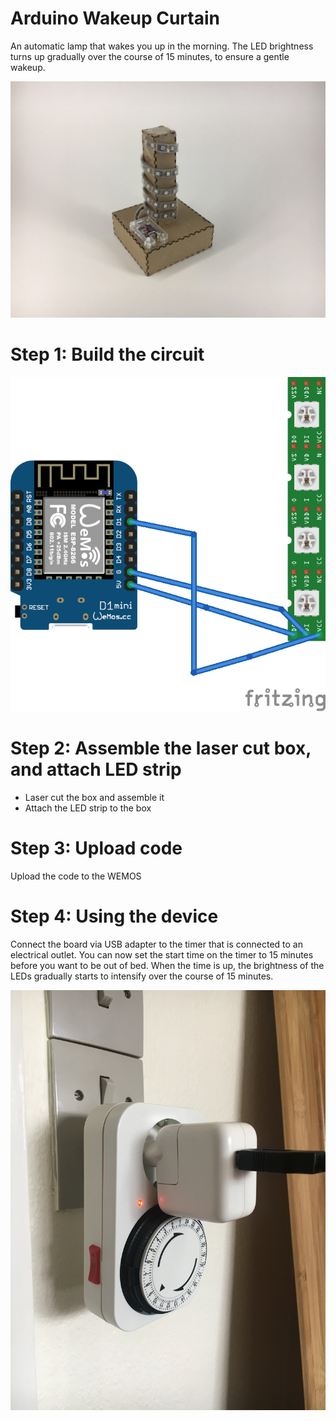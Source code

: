 # Arduino Wakeup Curtain
An automatic lamp that wakes you up in the morning. The LED brightness turns up gradually over the course of 15 minutes, to ensure a gentle wakeup.

![The lamp](https://github.com/nicolaielhoj/wakeup-lamp/blob/master/UNADJUSTEDNONRAW_thumb_86d5.jpg)

# Step 1: Build the circuit

![Schematics](https://github.com/nicolaielhoj/wakeup-lamp/blob/master/lamp%20schematic.png)

# Step 2: Assemble the laser cut box, and attach LED strip

- Laser cut the box and assemble it 
- Attach the LED strip to the box

# Step 3: Upload code

Upload the code to the WEMOS

# Step 4: Using the device

Connect the board via USB adapter to the timer that is connected to an electrical outlet. You can now set the start time on the timer to 15 minutes before you want to be out of bed. When the time is up, the brightness of the LEDs gradually starts to intensify over the course of 15 minutes.

![timer setup](https://github.com/nicolaielhoj/Wakeup-Curtain/blob/master/timer.jpg)


